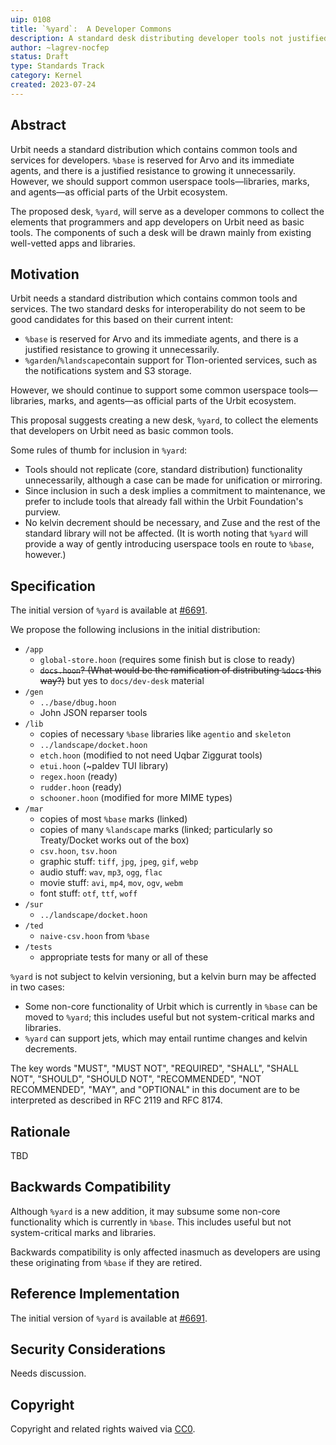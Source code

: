 ```yaml
---
uip: 0108
title: `%yard`:  A Developer Commons
description: A standard desk distributing developer tools not justified in `%base`.
author: ~lagrev-nocfep
status: Draft
type: Standards Track
category: Kernel
created: 2023-07-24
---
```


## Abstract

Urbit needs a standard distribution which contains common tools and services for developers.  `%base` is reserved for Arvo and its immediate agents, and there is a justified resistance to growing it unnecessarily.  However, we should support common userspace tools—libraries, marks, and agents—as official parts of the Urbit ecosystem.

The proposed desk, `%yard`, will serve as a developer commons to collect the elements that programmers and app developers on Urbit need as basic tools.  The components of such a desk will be drawn mainly from existing well-vetted apps and libraries.

## Motivation

Urbit needs a standard distribution which contains common tools and services.  The two standard desks for interoperability do not seem to be good candidates for this based on their current intent:

- `%base` is reserved for Arvo and its immediate agents, and there is a justified resistance to growing it unnecessarily.
- `%garden`/`%landscape`contain support for Tlon-oriented services, such as the notifications system and S3 storage.

However, we should continue to support some common userspace tools—libraries, marks, and agents—as official parts of the Urbit ecosystem.

This proposal suggests creating a new desk, `%yard`, to collect the elements that developers on Urbit need as basic common tools.

Some rules of thumb for inclusion in `%yard`:

- Tools should not replicate (core, standard distribution) functionality unnecessarily, although a case can be made for unification or mirroring.
- Since inclusion in such a desk implies a commitment to maintenance, we prefer to include tools that already fall within the Urbit Foundation's purview.
- No kelvin decrement should be necessary, and Zuse and the rest of the standard library will not be affected.  (It is worth noting that `%yard` will provide a way of gently introducing userspace tools en route to `%base`, however.)


## Specification

The initial version of `%yard` is available at [#6691](https://github.com/urbit/urbit/pull/6691/files).

We propose the following inclusions in the initial distribution:

- `/app`
  - `global-store.hoon` (requires some finish but is close to ready)
  - ~~`docs.hoon`? (What would be the ramification of distributing `%docs` this way?)~~ but yes to `docs/dev-desk` material
- `/gen`
  - `../base/dbug.hoon`
  - John JSON reparser tools
- `/lib`
  - copies of necessary `%base` libraries like `agentio` and `skeleton`
  - `../landscape/docket.hoon`
  - `etch.hoon` (modified to not need Uqbar Ziggurat tools)
  - `etui.hoon` (~paldev TUI library)
  - `regex.hoon` (ready)
  - `rudder.hoon` (ready)
  - `schooner.hoon` (modified for more MIME types)
- `/mar`
  - copies of most `%base` marks (linked)
  - copies of many `%landscape` marks (linked; particularly so Treaty/Docket works out of the box)
  - `csv.hoon`, `tsv.hoon`
  - graphic stuff:  `tiff`, `jpg`, `jpeg`, `gif`, `webp`
  - audio stuff:  `wav`, `mp3`, `ogg`, `flac`
  - movie stuff:  `avi`, `mp4`, `mov`, `ogv`, `webm`
  - font stuff:  `otf`, `ttf`, `woff`
- `/sur`
  - `../landscape/docket.hoon`
- `/ted`
  - `naive-csv.hoon` from `%base`
- `/tests`
  - appropriate tests for many or all of these

`%yard` is not subject to kelvin versioning, but a kelvin burn may be affected in two cases:

- Some non-core functionality of Urbit which is currently in `%base` can be moved to `%yard`; this includes useful but not system-critical marks and libraries.
- `%yard` can support jets, which may entail runtime changes and kelvin decrements.

The key words "MUST", "MUST NOT", "REQUIRED", "SHALL", "SHALL NOT", "SHOULD", "SHOULD NOT", "RECOMMENDED", "NOT RECOMMENDED", "MAY", and "OPTIONAL" in this document are to be interpreted as described in RFC 2119 and RFC 8174.

## Rationale

TBD

## Backwards Compatibility

Although `%yard` is a new addition, it may subsume some non-core functionality which is currently in `%base`.  This includes useful but not system-critical marks and libraries.

Backwards compatibility is only affected inasmuch as developers are using these originating from `%base` if they are retired.

## Reference Implementation

The initial version of `%yard` is available at [#6691](https://github.com/urbit/urbit/pull/6691/files).

## Security Considerations

Needs discussion.

## Copyright

Copyright and related rights waived via [CC0](../LICENSE.md).
